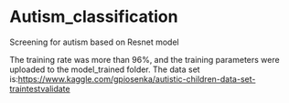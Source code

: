 # Autism_classification
Screening for autism based on Resnet model

The training rate was more than 96%, and the training parameters were uploaded to the model_trained folder.
The data set is:https://www.kaggle.com/gpiosenka/autistic-children-data-set-traintestvalidate